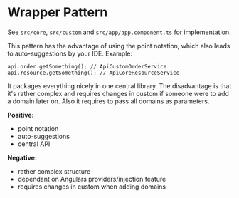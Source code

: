# Wrapper Pattern

See `src/core`, `src/custom` and `src/app/app.component.ts` 
for implementation.

This pattern has the advantage of using the point notation, 
which also leads to auto-suggestions by your IDE.
Example:
```
api.order.getSomething(); // ApiCustomOrderService
api.resource.getSomething(); // ApiCoreResourceService
```

It packages everything nicely in one central library. 
The disadvantage is that it's rather complex and requires
changes in custom if someone were to add a domain later on.
Also it requires to pass all domains as parameters.

**Positive:**
* point notation
* auto-suggestions
* central API

**Negative:**
* rather complex structure
* dependant on Angulars providers/injection feature
* requires changes in custom when adding domains
